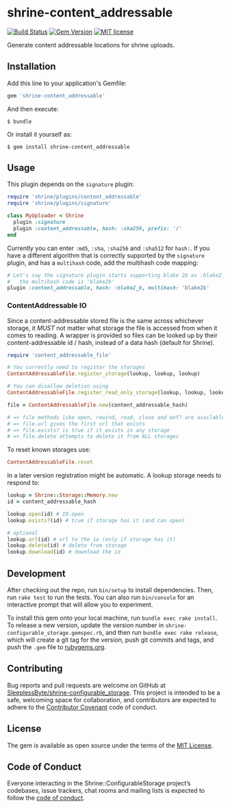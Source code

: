 # shrine-content_addressable
[![Build Status](https://travis-ci.com/SleeplessByte/shrine-content_addressable.svg?branch=master)](https://travis-ci.com/SleeplessByte/content_addressable)
[![Gem Version](https://badge.fury.io/rb/shrine-content_addressable.svg)](https://badge.fury.io/rb/shrine-content_addressable)
[![MIT license](http://img.shields.io/badge/license-MIT-brightgreen.svg)](http://opensource.org/licenses/MIT)

Generate content addressable locations for shrine uploads.

## Installation

Add this line to your application's Gemfile:

```ruby
gem 'shrine-content_addressable'
```

And then execute:

    $ bundle

Or install it yourself as:

    $ gem install shrine-content_addressable

## Usage

This plugin depends on the `signature` plugin:

```Ruby
require 'shrine/plugins/content_addressable'
require 'shrine/plugins/signature'

class MyUploader < Shrine
  plugin :signature
  plugin :content_addressable, hash: :sha256, prefix: '/'
end
```

Currently you can enter `:md5`, `:sha`, `:sha256` and `:sha512` for `hash:`. If you have a different algorithm that is
correctly supported by the `signature` plugin, and has a `multihash` code, add the multihash code mapping:

```Ruby
# Let's say the signature plugin starts supporting blake 2b as :blake2_b,
#   the multihash code is 'blake2b'
plugin :content_addressable, hash: :blake2_b, multihash: 'blake2b'
```

### ContentAddressable IO
Since a content-addressable stored file is the same across whichever storage, it *MUST* not matter what storage the file
is accessed from when it comes to reading. A wrapper is provided so files can be looked up by their content-addressable
id / hash, instead of a data hash (default for Shrine).

```Ruby
require 'content_addressable_file'

# You currently need to register the storages
ContentAddressableFile.register_storage(lookup, lookup, lookup)

# You can disallow deletion using
ContentAddressableFile.register_read_only_storage(lookup, lookup, lookup) 

file = ContentAddressableFile.new(content_addressable_hash)

# => file methods like open, rewind, read, close and eof? are available
# => file.url gives the first url that exists
# => file.exists? is true if it exists in any storage
# => file.delete attempts to delete it from ALL storages 
```

To reset known storages use:
```Ruby
ContentAddressableFile.reset
```

In a later version registration might be automatic. A lookup storage needs to respond to:
```Ruby
lookup = Shrine::Storage::Memory.new
id = content_addressable_hash

lookup.open(id) # IO.open
lookup.exists?(id) # true if storage has it (and can open)

# optional
lookup.url(id) # url to the io (only if storage has it)
lookup.delete(id) # delete from storage
lookup.download(id) # download the io
```

## Development

After checking out the repo, run `bin/setup` to install dependencies. Then, run `rake test` to run the tests. You can
also run `bin/console` for an interactive prompt that will allow you to experiment.

To install this gem onto your local machine, run `bundle exec rake install`. To release a new version, update the
version number in `shrine-configurable_storage.gemspec.rb`, and then run `bundle exec rake release`, which will create
a git tag for the version, push git commits and tags, and push the `.gem` file to [rubygems.org](https://rubygems.org).

## Contributing

Bug reports and pull requests are welcome on GitHub at [SleeplessByte/shrine-configurable_storage](https://github.com/SleeplessByte/shrine-configurable_storage).
This project is intended to be a safe, welcoming space for collaboration, and contributors are expected to adhere to
the [Contributor Covenant](http://contributor-covenant.org) code of conduct.

## License

The gem is available as open source under the terms of the [MIT License](https://opensource.org/licenses/MIT).

## Code of Conduct

Everyone interacting in the Shrine::ConfigurableStorage project’s codebases, issue trackers, chat rooms and mailing
lists is expected to follow the [code of conduct](https://github.com/SleeplessByte/shrine-configurable_storage/blob/master/CODE_OF_CONDUCT.md).
